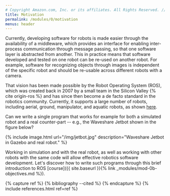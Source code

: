 ```yaml
---
# Copyright Amazon.com, Inc. or its affiliates. All Rights Reserved. // SPDX-License-Identifier: CC-BY-SA-4.0
title: Motivation
permalink: /modules/0/motivation
menus: header
---
```


Currently, developing software for robots is made easier through the availability of a middleware, which provides an interface for enabling inter-process communication through message passing, so that one software layer is abstracted from another. This in practice means that software developed and tested on one robot can be re-used on another robot. For example, software for recognizing objects through images is independent of the specific robot and should be re-usable across different robots with a camera.

That vision has been made possible by the Robot Operating System (ROS), which was created back in 2007 by a small team in the Silicon Valley {% cite origin-ros %} and has since then  become a de facto standard in the robotics community. Currently, it supports a large number of robots, including aerial, ground, manipulator, and aquatic robots, as shown [here](https://robots.ros.org/).

Can we write a single program that works for example for both a simulated robot and a real counter-part -- e.g., the Waveshare Jetbot shown in the figure below?

{% include image.html url="/img/jetbot.jpg" description="Waveshare Jetbot in Gazebo and real robot." %}

Working in simulation and with the real robot, as well as working with other robots with the same code will allow effective robotics software development.
Let's discover how to write such programs through this brief introduction to ROS [course]({{ site.baseurl }}{% link _modules/mod-0b-objectives.md %}).

{% capture ref %}
{% bibliography --cited %}
{% endcapture %}
{% include references.html ref=ref %}
